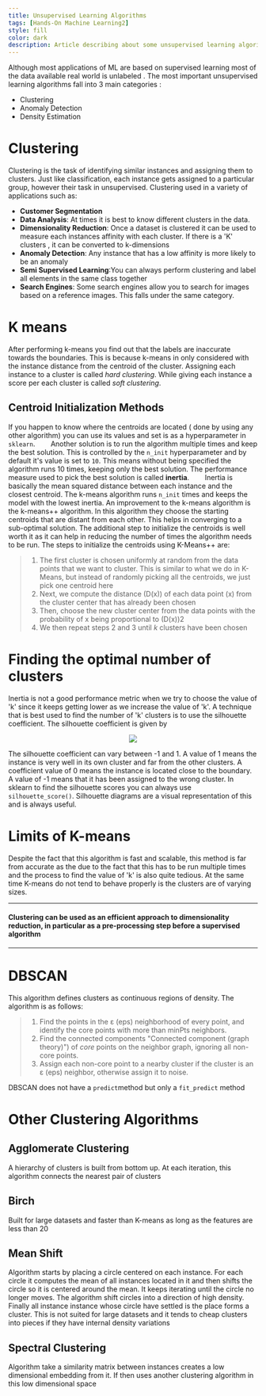 ```yaml
---
title: Unsupervised Learning Algorithms 
tags: [Hands-On Machine Learning2]
style: fill
color: dark
description: Article describing about some unsupervised learning algorithms
---
```

Although most applications of ML are based on supervised learning most of the data available real world is unlabeled . The most important unsupervised learning algorithms fall into 3 main categories :
- Clustering  
- Anomaly Detection 
- Density Estimation

# Clustering 
Clustering is the task of identifying similar instances and assigning them to clusters. Just like classification, each instance gets assigned to a particular group, however their task in unsupervised. Clustering used in a variety of applications such as:
- **Customer Segmentation**
- **Data Analysis**: At times it is best to know different clusters in the data.
- **Dimensionality Reduction**: Once a dataset is clustered it can be used to measure each instances affinity with each cluster. If there is a 'K' clusters , it can be converted to k-dimensions 
- **Anomaly Detection**: Any instance that has a low affinity is more likely to be an anomaly 
- **Semi Supervised Learning**:You can always perform clustering and label all elements in the same class together 
-  **Search Engines**: Some search engines allow you to search for images based on a reference images. This falls under the same category.
# K means 
After performing k-means you find out that the labels are inaccurate towards the boundaries. This is because k-means in only considered with the instance distance from the centroid of the cluster. Assigning each instance to a cluster is called *hard clustering*. While giving each instance a score per each cluster is called *soft clustering*.
## Centroid Initialization Methods
If you happen to know where the centroids are located ( done by using any other algorithm) you can use its values and set is as a hyperparameter in `sklearn`.
&nbsp;&nbsp;&nbsp;&nbsp;&nbsp;&nbsp; Another solution is to run the algorithm multiple times and keep the best solution. This is controlled by the `n_init` hyperparameter and by default it's value is set to `10`. This means without being specified the algorithm runs 10 times, keeping only the best solution. The performance measure used to pick the best solution is called **inertia**. 
&nbsp;&nbsp;&nbsp;&nbsp;&nbsp;&nbsp; Inertia is basically the mean squared distance between each instance and the closest centroid. The k-means algorithm runs `n_init` times and keeps the model with the lowest inertia. An improvement to the k-means algorithm is the k-means++ algorithm. In this algorithm they choose the starting centroids that are distant from each other. This helps in converging to a sub-optimal solution. The additional step to initialize the centroids is well worth it as it can help in reducing the number of times the algorithm needs to be run. 
The steps to initialize the centroids using K-Means++ are:
> 1.  The first cluster is chosen uniformly at random from the data points that we want to cluster. This is similar to what we do in K-Means, but instead of randomly picking all the centroids, we just pick one centroid here
> 2.  Next, we compute the distance (D(x)) of each data point (x) from the cluster center that has already been chosen
> 3.  Then, choose the new cluster center from the data points with the probability of x being proportional to (D(x))2
> 4.  We then repeat steps 2 and 3 until _k_ clusters have been chosen

# Finding the optimal number of clusters
Inertia is not a good performance metric when we try to choose the value of 'k' since it keeps getting lower as we increase the value of 'k'.  A technique that is best used to find the number of 'k' clusters is to use the silhouette coefficient. The silhouette coefficient is given by 

<p  align="center">
<img  src="https://editor.analyticsvidhya.com/uploads/59928Untitled.png">
</p>

The silhouette coefficient can vary between -1 and 1. A value of 1 means the instance is very well in its own cluster and far from the other clusters. A coefficient value of 0 means the instance is located close to the boundary.  A value of -1 means that it has been assigned to the wrong cluster. In sklearn to find the silhouette scores you can always use  `silhouette_score()`. Silhouette diagrams are a visual representation of this and is always useful. 
# Limits of K-means
Despite the fact that this algorithm is fast and scalable, this method is far from accurate as the due to the fact that this has to be run multiple times and the process to find the value of 'k' is also quite tedious. At the same time K-means do not tend to behave properly is the clusters are of varying sizes. 

---
#### Clustering can be used as an efficient approach to dimensionality reduction, in particular as a pre-processing step before a supervised algorithm

---
# DBSCAN 
This algorithm defines clusters as continuous regions of density. The algorithm is as follows:
> 1.  Find the points in the ε (eps) neighborhood of every point, and identify the core points with more than minPts neighbors.
> 2.  Find the connected components "Connected component (graph theory)") of _core_ points on the neighbor graph, ignoring all non-core points.
> 3.  Assign each non-core point to a nearby cluster if the cluster is an ε (eps) neighbor, otherwise assign it to noise.

DBSCAN does not have a `predict`method but only a `fit_predict` method
# Other Clustering Algorithms
## Agglomerate Clustering 
A hierarchy of clusters is built from bottom up. At each iteration, this algorithm connects the nearest pair of clusters
## Birch
Built for large datasets and faster than K-means as long as the features are less than 20
## Mean Shift
Algorithm starts by placing a circle centered on each instance. For each circle it computes the mean of all instances located in it and then shifts the circle so it is centered around the mean. It keeps iterating until the circle no longer moves. The algorithm shift circles into a direction of high density. Finally all instance instance whose circle have settled is the place forms a cluster. This is not suited for large datasets and it tends to cheap clusters into pieces if they have internal density variations
## Spectral Clustering 
Algorithm take a similarity matrix between instances creates a low dimensional embedding from it. If then uses another clustering algorithm in this low dimensional space
